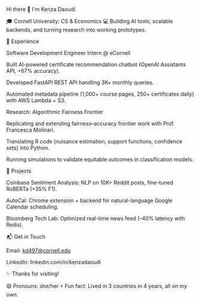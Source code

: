 Hi there 👋 I'm Kenza Daoudi

🎓 Cornell University: CS & Economics
💻 Building AI tools, scalable backends, and turning research into working prototypes.

💼 Experience

Software Development Engineer Intern @ eCornell

Built AI-powered certificate recommendation chatbot (OpenAI Assistants API, +67% accuracy).

Developed FastAPI REST API handling 3K+ monthly queries.

Automated metadata pipeline (1,000+ course pages, 250+ certificates daily) with AWS Lambda + S3.

Research: Algorithmic Fairness Frontier

Replicating and extending fairness–accuracy frontier work with Prof. Francesca Molinari.

Translating R code (nuisance estimation, support functions, confidence sets) into Python.

Running simulations to validate equitable outcomes in classification models.

🚀 Projects

Coinbase Sentiment Analysis: NLP on 10K+ Reddit posts, fine-tuned RoBERTa (+35% F1).

AutoCal: Chrome extension + backend for natural-language Google Calendar scheduling.

Bloomberg Tech Lab: Optimized real-time news feed (–40% latency with Redis).

📬 Get in Touch

Email: kd497@cornell.edu

LinkedIn: linkedin.com/in/kenzadaoudi

✨ Thanks for visiting!

😄 Pronouns: she/her
⚡ Fun fact: Lived in 3 countries in 4 years, all on my own.

